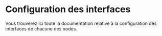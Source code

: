 # Configuration des interfaces
Vous trouverez ici toute la documentation relative à la configuration des interfaces de chacune des nodes.
